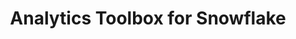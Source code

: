 ---
title: Analytics Toolbox for Snowflake
description: "Unlock Spatial Analytics in Snowflake"
icon: "/img/icons/snowflake-analytics-toolbox.png"
type: examples
category: clustering
layout: categories/list
aliases:
    - /analytics-toolbox-sf/examples/categories/clustering/
---